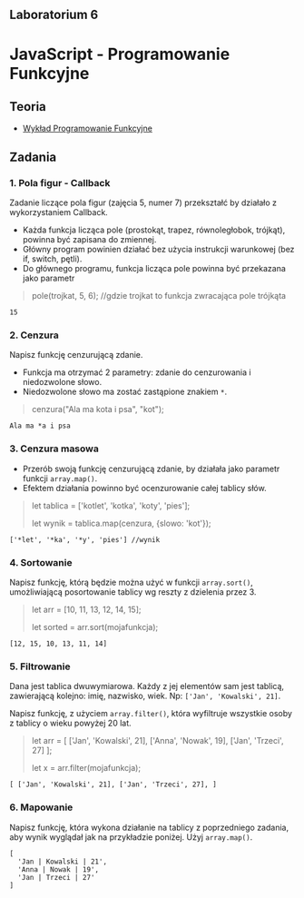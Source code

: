## Laboratorium 6

# JavaScript - Programowanie Funkcyjne

## Teoria

* [Wykład Programowanie Funkcyjne](https://users.pja.edu.pl/~ppisarski/prez/new/TIN_JS_Programowanie_Funkcyjne.pdf)

## Zadania

### 1. Pola figur - Callback

Zadanie liczące pola figur (zajęcia 5, numer 7) przekształć by działało z wykorzystaniem Callback.

* Każda funkcja licząca pole (prostokąt, trapez, równoległobok, trójkąt), powinna być zapisana do zmiennej.
* Główny program powinien działać bez użycia instrukcji warunkowej (bez if, switch, pętli).
* Do głównego programu, funkcja licząca pole powinna być przekazana jako parametr

> pole(trojkat, 5, 6); //gdzie trojkat to funkcja zwracająca pole trójkąta
```
15
```

### 2. Cenzura

Napisz funkcję cenzurującą zdanie. 

* Funkcja ma otrzymać 2 parametry: zdanie do cenzurowania i niedozwolone słowo.
* Niedozwolone słowo ma zostać zastąpione znakiem `*`.

> cenzura("Ala ma kota i psa", "kot");
```
Ala ma *a i psa
```


### 3. Cenzura masowa

* Przerób swoją funkcję cenzurującą zdanie, by działała jako parametr funkcji `array.map()`.
* Efektem działania powinno być ocenzurowanie całej tablicy słów.

> let tablica = ['kotlet', 'kotka', 'koty', 'pies'];
> 
> let wynik = tablica.map(cenzura, {slowo: 'kot'});

```
['*let', '*ka', '*y', 'pies'] //wynik
``` 

### 4. Sortowanie

Napisz funkcję, którą będzie można użyć w funkcji `array.sort()`, umożliwiającą posortowanie tablicy wg reszty z dzielenia przez 3.

> let arr = [10, 11, 13, 12, 14, 15];
> 
> let sorted = arr.sort(mojafunkcja);

```
[12, 15, 10, 13, 11, 14]
```

### 5. Filtrowanie

Dana jest tablica dwuwymiarowa. Każdy z jej elementów sam jest tablicą, zawierającą kolejno: imię, nazwisko, wiek. Np: `['Jan', 'Kowalski', 21]`.

Napisz funkcję, z użyciem `array.filter()`, która wyfiltruje wszystkie osoby z tablicy o wieku powyżej 20 lat.

> let arr = [ ['Jan', 'Kowalski', 21], ['Anna', 'Nowak', 19], ['Jan', 'Trzeci', 27] ];
>
> let x = arr.filter(mojafunkcja);

```
[ ['Jan', 'Kowalski', 21], ['Jan', 'Trzeci', 27], ]
```

### 6. Mapowanie

Napisz funkcję, która wykona działanie na tablicy z poprzedniego zadania, aby wynik wyglądał jak na przykładzie poniżej. Użyj `array.map()`.

```
[
  'Jan | Kowalski | 21',
  'Anna | Nowak | 19',
  'Jan | Trzeci | 27'
]
```

